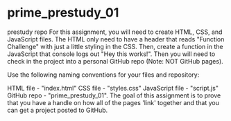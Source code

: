 # prime_prestudy_01
prestudy repo
For this assignment, you will need to create HTML, CSS, and JavaScript files. The HTML only need to have a header that reads "Function Challenge" with just a little styling in the CSS. Then, create a function in the JavaScript that console logs out "Hey this works!". Then you will need to check in the project into a personal GitHub repo (Note: NOT GitHub pages).

Use the following naming conventions for your files and repository:

HTML file - "index.html"
CSS file - "styles.css"
JavaScript file - "script.js"
GitHub repo - "prime_prestudy_01".
The goal of this assignment is to prove that you have a handle on how all of the pages 'link' together and that you can get a project posted to GitHub.
